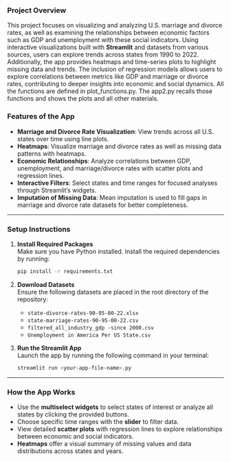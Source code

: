 ### **Project Overview**  
This project focuses on visualizing and analyzing U.S. marriage and divorce rates, as well as examining the relationships between economic factors such as GDP and unemployment with these social indicators. Using interactive visualizations built with **Streamlit** and datasets from various sources, users can explore trends across states from 1990 to 2022. Additionally, the app provides heatmaps and time-series plots to highlight missing data and trends. The inclusion of regression models allows users to explore correlations between metrics like GDP and marriage or divorce rates, contributing to deeper insights into economic and social dynamics. All the functions are defined in plot_functions.py. The app2.py recalls those functions and shows the plots and all other materials.

### **Features of the App**  
- **Marriage and Divorce Rate Visualization**: View trends across all U.S. states over time using line plots.  
- **Heatmaps**: Visualize marriage and divorce rates as well as missing data patterns with heatmaps.  
- **Economic Relationships**: Analyze correlations between GDP, unemployment, and marriage/divorce rates with scatter plots and regression lines.  
- **Interactive Filters**: Select states and time ranges for focused analyses through Streamlit’s widgets.  
- **Imputation of Missing Data**: Mean imputation is used to fill gaps in marriage and divorce rate datasets for better completeness.

---

### **Setup Instructions**  

1. **Install Required Packages**  
   Make sure you have Python installed. Install the required dependencies by running:  
   ```bash
   pip install -r requirements.txt
   ```

2. **Download Datasets**  
   Ensure the following datasets are placed in the root directory of the repository:  
   - `state-divorce-rates-90-95-00-22.xlsx`
   - `state-marriage-rates-90-95-00-22.csv`
   - `filtered_all_industry_gdp -since 2000.csv`
   - `Unemployment in America Per US State.csv`

3. **Run the Streamlit App**  
   Launch the app by running the following command in your terminal:  
   ```bash
   streamlit run <your-app-file-name>.py
   ```

---

### **How the App Works**  
- Use the **multiselect widgets** to select states of interest or analyze all states by clicking the provided buttons.
- Choose specific time ranges with the **slider** to filter data.
- View detailed **scatter plots** with regression lines to explore relationships between economic and social indicators.
- **Heatmaps** offer a visual summary of missing values and data distributions across states and years.
